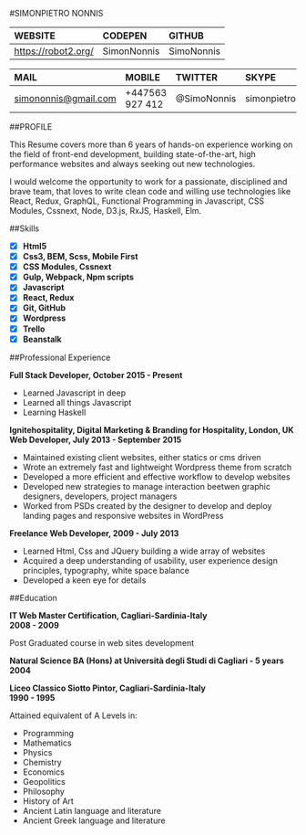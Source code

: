 #SIMONPIETRO NONNIS 

| WEBSITE             | CODEPEN        | GITHUB     |
|:------------------- |:-------------- |:-----------|
| https://robot2.org/ | SimonNonnis    | SimoNonnis |


| MAIL                 | MOBILE         | TWITTER    | SKYPE          |
|:-------------------- |:-------------- |:---------- |:-------------- |
| simononnis@gmail.com | +447563 927 412| @SimoNonnis| simonpietro101 |

##PROFILE

This Resume covers more than 6 years of hands-on experience working on the field of front-end development, 
building state-of-the-art, high performance websites and always seeking out new technologies.

I would welcome the opportunity to work for a passionate, disciplined and brave team, that loves to write clean code and willing use technologies like React, Redux, GraphQL, Functional Programming in Javascript, CSS Modules, Cssnext, Node, D3.js, RxJS, Haskell, Elm.

##Skills

- [x] **Html5**
- [x] **Css3, BEM, Scss, Mobile First**
- [x] **CSS Modules, Cssnext**
- [x] **Gulp, Webpack, Npm scripts**
- [x] **Javascript**
- [x] **React, Redux**
- [x] **Git, GitHub**
- [x] **Wordpress**
- [x] **Trello**
- [x] **Beanstalk**
 
##Professional Experience

**Full Stack Developer, October 2015 - Present**
- Learned Javascript in deep
- Learned all things Javascript
- Learning Haskell

**Ignitehospitality, Digital Marketing & Branding for Hospitality, London, UK**</br>
**Web Developer, July 2013 - September 2015**
- Maintained existing client websites, either statics or cms driven
- Wrote an extremely fast and lightweight Wordpress theme from scratch
- Developed a more efficient and effective workflow to develop websites
- Developed new strategies to manage interaction beetwen graphic designers, developers, project managers
- Worked from PSDs created by the designer to develop and deploy landing pages and responsive websites in WordPress

**Freelance Web Developer, 2009 - July 2013**
- Learned Html, Css and JQuery building a wide array of websites
- Acquired a deep understanding of usability, user experience design principles, typography, white space balance
- Developed a keen eye for details

##Education

**IT Web Master Certification, Cagliari-Sardinia-Italy**</br>
**2008 - 2009**

Post Graduated course in web sites development

**Natural Science BA (Hons) at Università degli Studi di Cagliari - 5 years**
**2004**

**Liceo Classico Siotto Pintor, Cagliari-Sardinia-Italy**</br> 
**1990 - 1995**

Attained equivalent of A Levels in: 
- Programming 
- Mathematics
- Physics
- Chemistry
- Economics
- Geopolitics
- Philosophy 
- History of Art 
- Ancient Latin language and literature
- Ancient Greek language and literature










